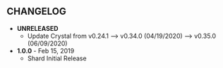 CHANGELOG
---------

- **UNRELEASED**
  - Update Crystal from v0.24.1 --> v0.34.0 (04/19/2020) --> v0.35.0 (06/09/2020)
- **1.0.0** - Feb 15, 2019
  - Shard Initial Release
